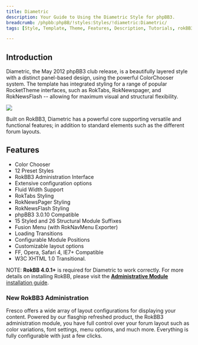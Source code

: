 ```yaml
---
title: Diametric
description: Your Guide to Using the Diametric Style for phpBB3.
breadcrumb: /phpbb:phpBB/!styles:Styles/!diametric:Diametric/
tags: [Style, Template, Theme, Features, Description, Tutorials, rokBB3]

---
```


Introduction
-----

Diametric, the May 2012 phpBB3 club release, is a beautifully layered style with a distinct panel-based design, using the powerful ColorChooser system. The template has integrated styling for a range of popular RocketTheme interfaces, such as RokTabs, RokNewspager, and RokNewsFlash -- allowing for maximum visual and structural flexibility. 

![][style]

Built on RokBB3, Diametric has a powerful core supporting versatile and functional features; in addition to standard elements such as the different forum layouts.

Features
-----

* Color Chooser
* 12 Preset Styles
* RokBB3 Administration Interface
* Extensive configuration options
* Fluid Width Support
* RokTabs Styling
* RokNewsPager Styling
* RokNewsFlash Styling
* phpBB3 3.0.10 Compatible
* 15 Styled and 26 Structural Module Suffixes
* Fusion Menu (with RokNavMenu Exporter)
* Loading Transitions
* Configurable Module Positions
* Customizable layout options
* FF, Opera, Safari 4, IE7+ Compatible
* W3C XHTML 1.0 Transitional.

NOTE: **RokBB 4.0.1+** is required for Diametric to work correctly. For more details on installing RokBB, please visit the [**Administrative Module** installation guide][adminguide].

### New RokBB3 Administration

Fresco offers a wide array of layout configurations for displaying your content. Powered by our flasghip refreshed product, the RokBB3 administration module, you have full control over your forum layout such as color variations, font settings, menu options, and much more. Everything is fully configurable with just a few clicks.

[adminguide]: ../../start/styles.md#installing-administrative-modules
[style]: assets/diametric.jpeg
[rokbridge]: http://www.rockettheme.com/extensions-joomla/rokbridge